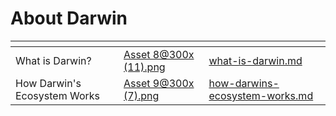 # About Darwin



<table data-card-size="large" data-view="cards"><thead><tr><th></th><th data-hidden data-card-cover data-type="files"></th><th data-hidden data-card-target data-type="content-ref"></th></tr></thead><tbody><tr><td>What is Darwin?</td><td><a href="../../.gitbook/assets/Asset 8@300x (11).png">Asset 8@300x (11).png</a></td><td><a href="what-is-darwin.md">what-is-darwin.md</a></td></tr><tr><td>How Darwin's Ecosystem Works</td><td><a href="../../.gitbook/assets/Asset 9@300x (7).png">Asset 9@300x (7).png</a></td><td><a href="how-darwins-ecosystem-works.md">how-darwins-ecosystem-works.md</a></td></tr></tbody></table>
